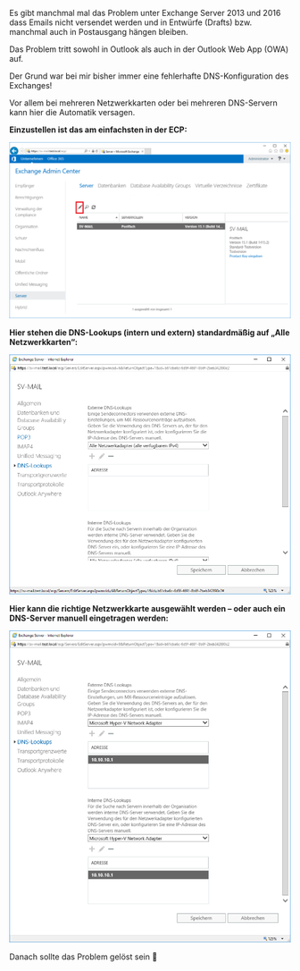 Es gibt manchmal mal das Problem unter Exchange Server 2013 und 2016 dass Emails nicht versendet werden und in Entwürfe (Drafts) bzw. manchmal auch in Postausgang hängen bleiben.

Das Problem tritt sowohl in Outlook als auch in der Outlook Web App (OWA) auf.

Der Grund war bei mir bisher immer eine fehlerhafte DNS-Konfiguration des Exchanges!

Vor allem bei mehreren Netzwerkkarten oder bei mehreren DNS-Servern kann hier die Automatik versagen.

**Einzustellen ist das am einfachsten in der ECP:**

![](https://github.com/friedlandreas/Guides/blob/84a1b3b74f92a09da4a3c1057d551d4ae26905b4/images/Mail-stuck-drafts-01.png)

**Hier stehen die DNS-Lookups (intern und extern) standardmäßig auf „Alle Netzwerkkarten“:**

![](https://github.com/friedlandreas/Guides/blob/84a1b3b74f92a09da4a3c1057d551d4ae26905b4/images/Mail-stuck-drafts-02.png)

**Hier kann die richtige Netzwerkkarte ausgewählt werden – oder auch ein DNS-Server manuell eingetragen werden:**

![](https://github.com/friedlandreas/Guides/blob/84a1b3b74f92a09da4a3c1057d551d4ae26905b4/images/Mail-stuck-drafts-03.png)

Danach sollte das Problem gelöst sein 🙂
